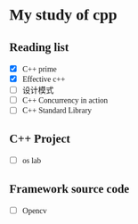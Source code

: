 # <font face="Consolas">My study of cpp </font>
## <font face="Consolas">Reading list</font>
- [X] <font face="Consolas">C++ prime</font>
- [X] <font face="Consolas">Effective c++</font>
- [ ] <font face="楷体">设计模式</font>
- [ ] <font face="Consolas">C++ Concurrency in action</font>
- [ ] <font face="Consolas">C++ Standard Library </font>

## <font face="Consolas">C++ Project</font>

- [ ] <font face="Consolas">os lab</font>

## <font face="Consolas">Framework source code</font>
- [ ] <font face="Consolas">Opencv</font>